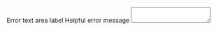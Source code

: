 
<label class="usa-label usa-label--error" for="input-type-textarea">
  Error text area label
</label>
<span class="usa-error-message" id="textarea-error-message" role="alert">
  Helpful error message
</span>
<textarea
  class="usa-textarea usa-input--error"
  id="input-type-textarea"
  name="input-type-textarea">
</textarea>